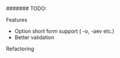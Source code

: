 ####### TODO:

Features
- Option short form support ( -o, -aev etc.)
- Better validation

Refactoring
